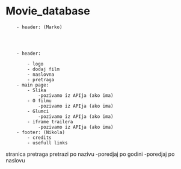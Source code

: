 # Movie_database

 
        - header: (Marko)




        - header:

            - logo
            - dodaj film
            - naslovna
            - pretraga
        - main page:
            - Slika
                -pozivamo iz APIja (ako ima)
            - O filmu
                -pozivamo iz APIja (ako ima)
            - Glumci
                -pozivamo iz APIja (ako ima)
            - iframe trailera
                -pozivamo iz APIja (ako ima)
        - footer: (Nikola)
            - credits
            - usefull links

stranica pretraga
pretrazi po nazivu
-poredjaj po godini
-poredjaj po naslovu
